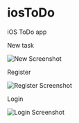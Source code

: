 # iosToDo
iOS ToDo app

New task

![New Screenshot](https://github.com/Kshitijkumar15/iosToDo/blob/Beginning/New.png)


Register

![Register Screenshot](https://github.com/Kshitijkumar15/iosToDo/blob/Beginning/Register.png)


Login

![Login Screenshot](https://github.com/Kshitijkumar15/iosToDo/blob/Beginning/Login.png)

